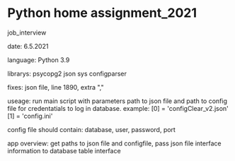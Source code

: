# Python home assignment_2021
 job_interview

date: 6.5.2021

language:
Python 3.9

librarys:
psycopg2
json
sys
configparser

fixes:
json file, line 1890, extra ","

useage:
run main script with parameters path to json file and path to config file for credentatials to log in database.
example:
[0] = 'configClear_v2.json'
[1] = 'config.ini'          


config file should contain: database, user, password, port

app overview:
get paths to json file and configfile, pass json file interface information to database table interface